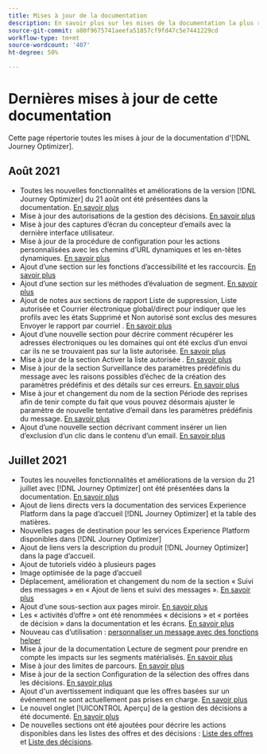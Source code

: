 ```yaml
---
title: Mises à jour de la documentation
description: En savoir plus sur les mises de la documentation la plus récente
source-git-commit: a80f9675741aeefa51857cf9fd47c5e7441229cd
workflow-type: tm+mt
source-wordcount: '407'
ht-degree: 50%

---
```



# Dernières mises à jour de cette documentation

Cette page répertorie toutes les mises à jour de la documentation d&#39;[!DNL Journey Optimizer].

## Août 2021

* Toutes les nouvelles fonctionnalités et améliorations de la version [!DNL Journey Optimizer] du 21 août ont été présentées dans la documentation. [En savoir plus](release-notes.md)
* Mise à jour des autorisations de la gestion des décisions. [En savoir plus](administration/ootb-product-profiles.md)
* Mise à jour des captures d’écran du concepteur d’emails avec la dernière interface utilisateur.
* Mise à jour de la procédure de configuration pour les actions personnalisées avec les chemins d’URL dynamiques et les en-têtes dynamiques. [En savoir plus](action/about-custom-action-configuration.md#url-configuration)
* Ajout d’une section sur les fonctions d’accessibilité et les raccourcis. [En savoir plus](user-interface.md#accessibility)
* Ajout d’une section sur les méthodes d’évaluation de segment. [En savoir plus](segment/about-segments.md#evaluation-method-in-journey-optimizer)
* Ajout de notes aux sections de rapport Liste de suppression, Liste autorisée et Courrier électronique global/direct pour indiquer que les profils avec les états Supprimé et Non autorisé sont exclus des mesures Envoyer le rapport par courriel . [En savoir plus](reports/email-global-report.md)
* Ajout d’une nouvelle section pour décrire comment récupérer les adresses électroniques ou les domaines qui ont été exclus d’un envoi car ils ne se trouvaient pas sur la liste autorisée. [En savoir plus](allow-list.md#reporting)
* Mise à jour de la section Activer la liste autorisée . [En savoir plus](allow-list.md#enable-allow-list)
* Mise à jour de la section Surveillance des paramètres prédéfinis du message avec les raisons possibles d’échec de la création des paramètres prédéfinis et des détails sur ces erreurs. [En savoir plus](configuration/message-presets.md#monitor-message-presets)
* Mise à jour et changement du nom de la section Période des reprises afin de tenir compte du fait que vous pouvez désormais ajuster le paramètre de nouvelle tentative d’email dans les paramètres prédéfinis du message. [En savoir plus](configuration/retries.md#retry-duration)
* Ajout d’une nouvelle section décrivant comment insérer un lien d’exclusion d’un clic dans le contenu d’un email. [En savoir plus](message-tracking.md#one-click-opt-out-link)
<!--* Added a section to describe how to manually add email addresses and domains to the suppression list. [Read more](configuration/manage-suppression-list.md#add-addresses-and-domains)-->


## Juillet 2021

* Toutes les nouvelles fonctionnalités et améliorations de la version du 21 juillet avec [!DNL Journey Optimizer] ont été présentées dans la documentation. [En savoir plus](release-notes.md)
* Ajout de liens directs vers la documentation des services Experience Platform dans la page d’accueil [!DNL Journey Optimizer] et la table des matières.
* Nouvelles pages de destination pour les services Experience Platform disponibles dans [!DNL Journey Optimizer]
* Ajout de liens vers la description du produit [!DNL Journey Optimizer] dans la page d’accueil.
* Ajout de tutoriels vidéo à plusieurs pages
* Image optimisée de la page d’accueil
* Déplacement, amélioration et changement du nom de la section « Suivi des messages » en « Ajout de liens et suivi des messages ». [En savoir plus](message-tracking.md)
* Ajout d’une sous-section aux pages miroir. [En savoir plus](message-tracking.md#mirror-page)
* Les « activités d’offre » ont été renommées « décisions » et « portées de décision » dans la documentation et les écrans. [En savoir plus](offers/get-started/starting-offer-decisioning.md)
* Nouveau cas d’utilisation : [personnaliser un message avec des fonctions helper](personalization/personalization-use-case-helper-functions.md)
* Mise à jour de la documentation Lecture de segment pour prendre en compte les impacts sur les segments matérialisés. [En savoir plus](building-journeys/read-segment.md)
* Mise à jour des limites de parcours. [En savoir plus](building-journeys/limitations.md)
* Mise à jour de la section Configuration de la sélection des offres dans les décisions. [En savoir plus](offers/offer-activities/configure-offer-selection.md)
* Ajout d&#39;un avertissement indiquant que les offres basées sur un événement ne sont actuellement pas prises en charge. [En savoir plus](offers/offer-library/creating-personalized-offers.md#eligibility)
* Le nouvel onglet [!UICONTROL Aperçu] de la gestion des décisions a été documenté. [En savoir plus](offers/get-started/user-interface.md#overview)
* De nouvelles sections ont été ajoutées pour décrire les actions disponibles dans les listes des offres et des décisions : [Liste des offres](offers/offer-library/creating-personalized-offers.md#offer-list) et [Liste des décisions](offers/offer-activities/create-offer-activities.md#decision-list).
